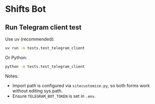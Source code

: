 # Shifts Bot

## Run Telegram client test

Use uv (recommended):

```bash
uv run -m tests.test_telegram_client
```

Or Python:

```bash
python -m tests.test_telegram_client
```

Notes:

- Import path is configured via `sitecustomize.py`, so both forms work without editing sys.path.
- Ensure `TELEGRAM_BOT_TOKEN` is set in `.env`.
